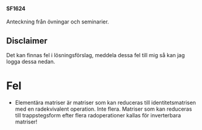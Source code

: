 #### SF1624
Anteckning från övningar och seminarier. 
## Disclaimer
Det kan finnas fel i lösningsförslag, meddela dessa fel till mig så kan jag logga dessa nedan.

# Fel
- Elementära matriser är matriser som kan reduceras till identitetsmatrisen med en radekvivalent operation. Inte flera. Matriser som kan reduceras till trappstegsform efter flera radoperationer kallas för inverterbara matriser!
